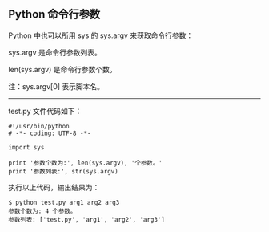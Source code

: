 ## Python 命令行参数

Python 中也可以所用 sys 的 sys.argv 来获取命令行参数：

sys.argv 是命令行参数列表。

len(sys.argv) 是命令行参数个数。

注：sys.argv[0] 表示脚本名。

---


test.py 文件代码如下：
```
#!/usr/bin/python
# -*- coding: UTF-8 -*-

import sys

print '参数个数为:', len(sys.argv), '个参数。'
print '参数列表:', str(sys.argv)
```
执行以上代码，输出结果为：
```
$ python test.py arg1 arg2 arg3
参数个数为: 4 个参数。
参数列表: ['test.py', 'arg1', 'arg2', 'arg3']
```
